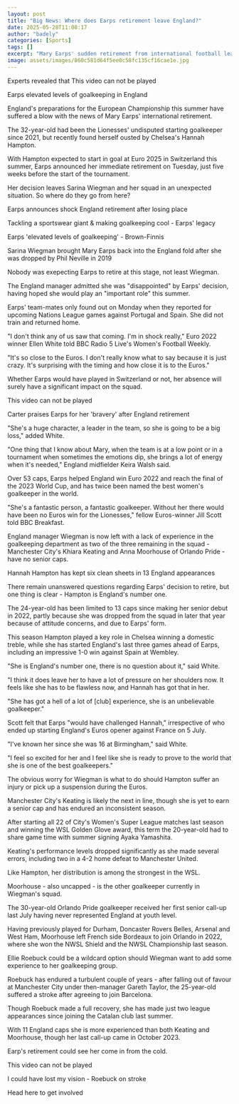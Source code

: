 ```yaml
---
layout: post
title: "Big News: Where does Earps retirement leave England?"
date: 2025-05-28T11:08:17
author: "badely"
categories: [Sports]
tags: []
excerpt: "Mary Earps' sudden retirement from international football leaves England in an unexpected situation with five weeks to go until Euro 2025. Where do th"
image: assets/images/860c581d64f5ee0c58fc135cf16cae1e.jpg
---
```


Experts revealed that This video can not be played

Earps elevated levels of goalkeeping in England

England's preparations for the European Championship this summer have suffered a blow with the news of Mary Earps' international retirement.

The 32-year-old had been the Lionesses' undisputed starting goalkeeper since 2021, but recently found herself ousted by Chelsea's Hannah Hampton.

With Hampton expected to start in goal at Euro 2025 in Switzerland this summer, Earps announced her immediate retirement on Tuesday, just five weeks before the start of the tournament.

Her decision leaves Sarina Wiegman and her squad in an unexpected situation. So where do they go from here?

Earps announces shock England retirement after losing place

Tackling a sportswear giant & making goalkeeping cool - Earps' legacy

Earps 'elevated levels of goalkeeping' - Brown-Finnis

Sarina Wiegman brought Mary Earps back into the England fold after she was dropped by Phil Neville in 2019

Nobody was exepecting Earps to retire at this stage, not least Wiegman.

The England manager admitted she was "disappointed" by Earps' decision, having hoped she would play an "important role" this summer.

Earps' team-mates only found out on Monday when they reported for upcoming Nations League games against Portugal and Spain. She did not train and returned home.

"I don't think any of us saw that coming. I'm in shock really," Euro 2022 winner Ellen White told BBC Radio 5 Live's Women's Football Weekly.

"It's so close to the Euros. I don't really know what to say because it is just crazy. It's surprising with the timing and how close it is to the Euros."

Whether Earps would have played in Switzerland or not, her absence will surely have a significant impact on the squad.

This video can not be played

Carter praises Earps for her 'bravery' after England retirement

"She's a huge character, a leader in the team, so she is going to be a big loss," added White.

"One thing that I know about Mary, when the team is at a low point or in a tournament when sometimes the emotions dip, she brings a lot of energy when it's needed," England midfielder Keira Walsh said.

Over 53 caps, Earps helped England win Euro 2022 and reach the final of the 2023 World Cup, and has twice been named the best women's goalkeeper in the world.

"She's a fantastic person, a fantastic goalkeeper. Without her there would have been no Euros win for the Lionesses," fellow Euros-winner Jill Scott told BBC Breakfast.

England manager Wiegman is now left with a lack of experience in the goalkeeping department as two of the three remaining in the squad - Manchester City's Khiara Keating and Anna Moorhouse of Orlando Pride - have no senior caps.

Hannah Hampton has kept six clean sheets in 13 England appearances

There remain unanswered questions regarding Earps' decision to retire, but one thing is clear - Hampton is England's number one.

The 24-year-old has been limited to 13 caps since making her senior debut in 2022, partly because she was dropped from the squad in later that year because of attitude concerns, and due to Earps' form.

This season Hampton played a key role in Chelsea winning a domestic treble, while she has started England's last three games ahead of Earps, including an impressive 1-0 win against Spain at Wembley.

"She is England's number one, there is no question about it," said White.

"I think it does leave her to have a lot of pressure on her shoulders now. It feels like she has to be flawless now, and Hannah has got that in her.

"She has got a hell of a lot of [club] experience, she is an unbelievable goalkeeper."

Scott felt that Earps "would have challenged Hannah," irrespective of who ended up starting England's Euros opener against France on 5 July.

"I've known her since she was 16 at Birmingham," said White.

"I feel so excited for her and I feel like she is ready to prove to the world that she is one of the best goalkeepers."

The obvious worry for Wiegman is what to do should Hampton suffer an injury or pick up a suspension during the Euros.

Manchester City's Keating is likely the next in line, though she is yet to earn a senior cap and has endured an inconsistent season.

After starting all 22 of City's Women's Super League matches last season and winning the WSL Golden Glove award, this term the 20-year-old had to share game time with summer signing Ayaka Yamashita.

Keating's performance levels dropped significantly as she made several errors, including two in a 4-2 home defeat to Manchester United.

Like Hampton, her distribution is among the strongest in the WSL.

Moorhouse - also uncapped - is the other goalkeeper currently in Wiegman's squad.

The 30-year-old Orlando Pride goalkeeper received her first senior call-up last July having never represented England at youth level.

Having previously played for Durham, Doncaster Rovers Belles, Arsenal and West Ham, Moorhouse left French side Bordeaux to join Orlando in 2022, where she won the NWSL Shield and the NWSL Championship last season.

Ellie Roebuck could be a wildcard option should Wiegman want to add some experience to her goalkeeping group.

Roebuck has endured a turbulent couple of years - after falling out of favour at Manchester City under then-manager Gareth Taylor, the 25-year-old suffered a stroke after agreeing to join Barcelona.

Though Roebuck made a full recovery, she has made just two league appearances since joining the Catalan club last summer.

With 11 England caps she is more experienced than both Keating and Moorhouse, though her last call-up came in October 2023.

Earp's retirement could see her come in from the cold.

This video can not be played

I could have lost my vision - Roebuck on stroke

Head here to get involved

